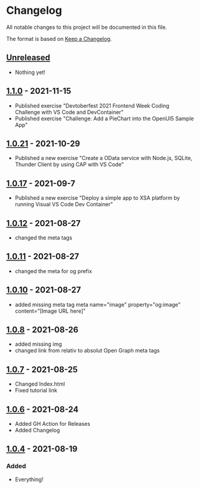 # Changelog

All notable changes to this project will be documented in this file.

The format is based on [Keep a Changelog](https://keepachangelog.com/en/1.0.0/).

## [Unreleased]

- Nothing yet!

## [1.1.0] - 2021-11-15

- Published exercise "Devtoberfest 2021 Frontend Week Coding Challenge with VS Code and DevContainer"
- Published exercise "Challenge: Add a PieChart into the OpenUI5 Sample App"

## [1.0.21] - 2021-10-29

- Published a new exercise "Create a OData service with Node.js, SQLite, Thunder Client by using CAP with VS Code"

## [1.0.17] - 2021-09-7

- Published a new exercise "Deploy a simple app to XSA platform by running Visual VS Code Dev Container"

## [1.0.12] - 2021-08-27

- changed the meta tags

## [1.0.11] - 2021-08-27

- changed the meta for og prefix

## [1.0.10] - 2021-08-27

- added missing meta tag meta name="image" property="og:image" content="[Image URL here]"

## [1.0.8] - 2021-08-26

- added missing img
- changed link from relativ to absolut Open Graph meta tags

## [1.0.7] - 2021-08-25

- Changed Index.html
- Fixed tutorial link

## [1.0.6] - 2021-08-24

- Added GH Action for Releases
- Added Changelog
  
## [1.0.4] - 2021-08-19

### Added

- Everything!

[Unreleased]: https://github.com/draschke/my-SAP-exercises-with-VSCode/compare/v1.1.0...HEAD
[1.1.0]: https://github.com/draschke/my-SAP-exercises-with-VSCode/compare/v1.0.21...v1.1.0
[1.0.21]: https://github.com/draschke/my-SAP-exercises-with-VSCode/compare/v1.0.17...v1.0.21
[1.0.17]: https://github.com/draschke/my-SAP-exercises-with-VSCode/compare/v1.0.12...v1.0.17
[1.0.12]: https://github.com/draschke/my-SAP-exercises-with-VSCode/compare/v1.0.11...v1.0.12
[1.0.11]: https://github.com/draschke/my-SAP-exercises-with-VSCode/compare/v1.0.10...v1.0.11
[1.0.10]: https://github.com/draschke/my-SAP-exercises-with-VSCode/compare/v1.0.8...v1.0.10
[1.0.8]: https://github.com/draschke/my-SAP-exercises-with-VSCode/compare/v1.0.7...v1.0.8
[1.0.7]: https://github.com/draschke/my-SAP-exercises-with-VSCode/compare/v1.0.6...v1.0.7
[1.0.6]: https://github.com/draschke/my-SAP-exercises-with-VSCode/compare/v1.0.4...v1.0.6
[1.0.4]: https://github.com/draschke/my-SAP-exercises-with-VSCode/compare/v1.0.0...v1.0.4
